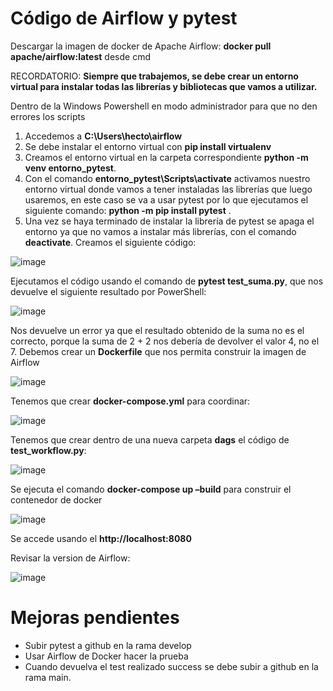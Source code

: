 # Código de Airflow y pytest

Descargar la imagen de docker de Apache Airflow:
**docker pull apache/airflow:latest** desde cmd

RECORDATORIO: **Siempre que trabajemos, se debe crear un entorno virtual para instalar todas las librerías y bibliotecas que vamos a utilizar.**

Dentro de la Windows Powershell en modo administrador para que no den errores los scripts
1.	Accedemos a **C:\Users\hecto\airflow**
2.	Se debe instalar el entorno virtual con **pip install virtualenv**
3.	Creamos el entorno virtual en la carpeta correspondiente **python -m venv entorno_pytest**.
4.	Con el comando **entorno_pytest\Scripts\activate** activamos nuestro entorno virtual donde vamos a tener instaladas las librerías que luego usaremos, en este caso se va a usar pytest por lo que ejecutamos el siguiente comando: **python -m pip install pytest** .
5.	Una vez se haya terminado de instalar la librería de pytest se apaga el entorno ya que no vamos a instalar más librerías, con el comando **deactivate**.
Creamos el siguiente código:

![image](https://github.com/HectorCRZBQ/airflow_pytest/assets/148070442/ec9d9e03-165d-48f2-a8fc-9a25281a5def)
 
Ejecutamos el código usando el comando de **pytest test_suma.py**, que nos devuelve el siguiente resultado por PowerShell:

![image](https://github.com/HectorCRZBQ/airflow_pytest/assets/148070442/f7ba9126-ab88-4b47-9d0a-f85cc210e693)

Nos devuelve un error ya que el resultado obtenido de la suma no es el correcto, porque la suma de 2 + 2 nos debería de devolver el valor 4, no el 7.
Debemos crear un **Dockerfile** que nos permita construir la imagen de Airflow

![image](https://github.com/HectorCRZBQ/airflow_pytest/assets/148070442/03212925-d0f4-448e-8390-dd33b5372299)

Tenemos que crear **docker-compose.yml** para coordinar:

![image](https://github.com/HectorCRZBQ/airflow_pytest/assets/148070442/4130b675-528e-4aba-96f5-ac2aff799a3e)
 
Tenemos que crear dentro de una nueva carpeta **dags** el código de **test_workflow.py**:

![image](https://github.com/HectorCRZBQ/airflow_pytest/assets/148070442/6b41bd70-546d-42c4-84ea-e804c27b95c8)
 
Se ejecuta el comando **docker-compose up –build** para construir el contenedor de docker

![image](https://github.com/HectorCRZBQ/airflow_pytest/assets/148070442/b92fa131-76bc-4a3f-bd37-9a3f4213262a)

Se accede usando el **http://localhost:8080**

Revisar la version de Airflow:

![image](https://github.com/HectorCRZBQ/airflow_pytest/assets/148070442/4cf19f07-8583-4afe-855c-f557341729fe)

# Mejoras pendientes
- Subir pytest a github en la rama develop
- Usar Airflow de Docker hacer la prueba
-	Cuando devuelva el test realizado success se debe subir a github en la rama main.
